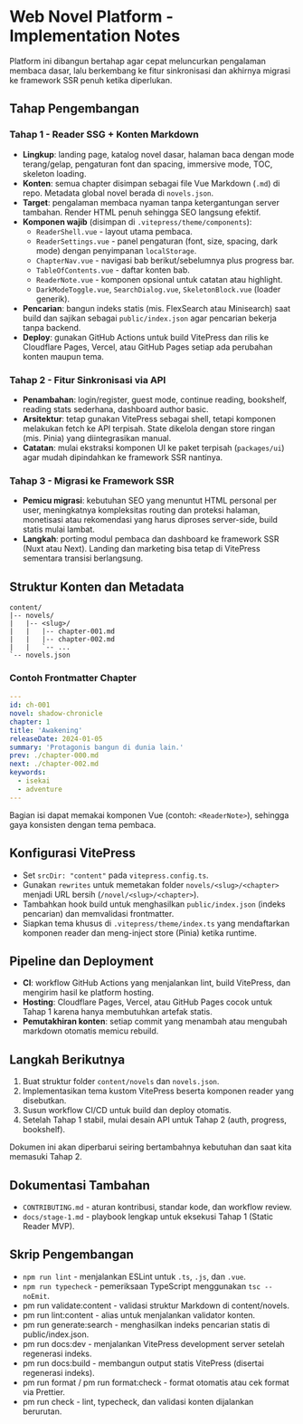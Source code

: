 # Web Novel Platform - Implementation Notes

Platform ini dibangun bertahap agar cepat meluncurkan pengalaman membaca dasar, lalu berkembang ke fitur sinkronisasi dan akhirnya migrasi ke framework SSR penuh ketika diperlukan.

## Tahap Pengembangan

### Tahap 1 - Reader SSG + Konten Markdown

- **Lingkup**: landing page, katalog novel dasar, halaman baca dengan mode terang/gelap, pengaturan font dan spacing, immersive mode, TOC, skeleton loading.
- **Konten**: semua chapter disimpan sebagai file Vue Markdown (`.md`) di repo. Metadata global novel berada di `novels.json`.
- **Target**: pengalaman membaca nyaman tanpa ketergantungan server tambahan. Render HTML penuh sehingga SEO langsung efektif.
- **Komponen wajib** (disimpan di `.vitepress/theme/components`):
  - `ReaderShell.vue` - layout utama pembaca.
  - `ReaderSettings.vue` - panel pengaturan (font, size, spacing, dark mode) dengan penyimpanan `localStorage`.
  - `ChapterNav.vue` - navigasi bab berikut/sebelumnya plus progress bar.
  - `TableOfContents.vue` - daftar konten bab.
  - `ReaderNote.vue` - komponen opsional untuk catatan atau highlight.
  - `DarkModeToggle.vue`, `SearchDialog.vue`, `SkeletonBlock.vue` (loader generik).
- **Pencarian**: bangun indeks statis (mis. FlexSearch atau Minisearch) saat build dan sajikan sebagai `public/index.json` agar pencarian bekerja tanpa backend.
- **Deploy**: gunakan GitHub Actions untuk build VitePress dan rilis ke Cloudflare Pages, Vercel, atau GitHub Pages setiap ada perubahan konten maupun tema.

### Tahap 2 - Fitur Sinkronisasi via API

- **Penambahan**: login/register, guest mode, continue reading, bookshelf, reading stats sederhana, dashboard author basic.
- **Arsitektur**: tetap gunakan VitePress sebagai shell, tetapi komponen melakukan fetch ke API terpisah. State dikelola dengan store ringan (mis. Pinia) yang diintegrasikan manual.
- **Catatan**: mulai ekstraksi komponen UI ke paket terpisah (`packages/ui`) agar mudah dipindahkan ke framework SSR nantinya.

### Tahap 3 - Migrasi ke Framework SSR

- **Pemicu migrasi**: kebutuhan SEO yang menuntut HTML personal per user, meningkatnya kompleksitas routing dan proteksi halaman, monetisasi atau rekomendasi yang harus diproses server-side, build statis mulai lambat.
- **Langkah**: porting modul pembaca dan dashboard ke framework SSR (Nuxt atau Next). Landing dan marketing bisa tetap di VitePress sementara transisi berlangsung.

## Struktur Konten dan Metadata

```
content/
|-- novels/
|   |-- <slug>/
|   |   |-- chapter-001.md
|   |   |-- chapter-002.md
|   |   `-- ...
`-- novels.json
```

### Contoh Frontmatter Chapter

```yaml
---
id: ch-001
novel: shadow-chronicle
chapter: 1
title: 'Awakening'
releaseDate: 2024-01-05
summary: 'Protagonis bangun di dunia lain.'
prev: ./chapter-000.md
next: ./chapter-002.md
keywords:
  - isekai
  - adventure
---
```

Bagian isi dapat memakai komponen Vue (contoh: `<ReaderNote>`), sehingga gaya konsisten dengan tema pembaca.

## Konfigurasi VitePress

- Set `srcDir: "content"` pada `vitepress.config.ts`.
- Gunakan `rewrites` untuk memetakan folder `novels/<slug>/<chapter>` menjadi URL bersih (`/novel/<slug>/<chapter>`).
- Tambahkan hook build untuk menghasilkan `public/index.json` (indeks pencarian) dan memvalidasi frontmatter.
- Siapkan tema khusus di `.vitepress/theme/index.ts` yang mendaftarkan komponen reader dan meng-inject store (Pinia) ketika runtime.

## Pipeline dan Deployment

- **CI**: workflow GitHub Actions yang menjalankan lint, build VitePress, dan mengirim hasil ke platform hosting.
- **Hosting**: Cloudflare Pages, Vercel, atau GitHub Pages cocok untuk Tahap 1 karena hanya membutuhkan artefak statis.
- **Pemutakhiran konten**: setiap commit yang menambah atau mengubah markdown otomatis memicu rebuild.

## Langkah Berikutnya

1. Buat struktur folder `content/novels` dan `novels.json`.
2. Implementasikan tema kustom VitePress beserta komponen reader yang disebutkan.
3. Susun workflow CI/CD untuk build dan deploy otomatis.
4. Setelah Tahap 1 stabil, mulai desain API untuk Tahap 2 (auth, progress, bookshelf).

Dokumen ini akan diperbarui seiring bertambahnya kebutuhan dan saat kita memasuki Tahap 2.

## Dokumentasi Tambahan

- `CONTRIBUTING.md` - aturan kontribusi, standar kode, dan workflow review.
- `docs/stage-1.md` - playbook lengkap untuk eksekusi Tahap 1 (Static Reader MVP).

## Skrip Pengembangan

- `npm run lint` - menjalankan ESLint untuk `.ts`, `.js`, dan `.vue`.
- `npm run typecheck` - pemeriksaan TypeScript menggunakan `tsc --noEmit`.
- pm run validate:content - validasi struktur Markdown di content/novels.
- pm run lint:content - alias untuk menjalankan validator konten.
- pm run generate:search - menghasilkan indeks pencarian statis di public/index.json.
- pm run docs:dev - menjalankan VitePress development server setelah regenerasi indeks.
- pm run docs:build - membangun output statis VitePress (disertai regenerasi indeks).
- pm run format /
  pm run format:check - format otomatis atau cek format via Prettier.
- pm run check - lint, typecheck, dan validasi konten dijalankan berurutan.
